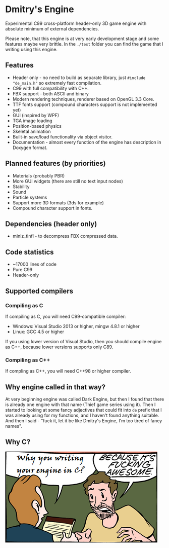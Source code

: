 # Dmitry's Engine

Experimental C99 cross-platform header-only 3D game engine with absolute minimum of external dependencies.

Please note, that this engine is at very early development stage and some features maybe very brittle. In the `./test` folder you can find the game that I writing using this engine.

## Features
- Header only - no need to build as separate library, just `#include "de_main.h"` so extremely fast compilation.
- C99 with full compatibility with C++.
- FBX support - both ASCII and binary
- Modern rendering techniques, renderer based on OpenGL 3.3 Core.
- TTF fonts support (compound characters support is not implemented yet)
- GUI (inspired by WPF)
- TGA image loading
- Position-based physics
- Skeletal animation
- Built-in save/load functionality via object visitor.
- Documentation - almost every function of the engine has description in Doxygen format.

## Planned features (by priorities)
- Materials (probably PBR)
- More GUI widgets (there are still no text input nodes)
- Stability
- Sound 
- Particle systems
- Support more 3D formats (3ds for example)
- Compound character support in fonts.

## Dependencies (header only)
- miniz_tinfl - to decompress FBX compressed data.

## Code statistics
- ~17000 lines of code
- Pure C99
- Header-only

## Supported compilers
### Compiling as C
If compiling as C, you will need C99-compatible compiler:
- Windows:  Visual Studio 2013 or higher, mingw 4.8.1 or higher
- Linux: GCC 4.5 or higher

If you using lower version of Visual Studio, then you should compile engine as C++, because lower versions supports only C89.
### Compiling as C++
If compling as C++, you will need C++98 or higher compiler.

## Why engine called in that way?
At very beginning engine was called Dark Engine, but then I found that there is already one engine with that name (Thief game series using it). Then I started to looking at some fancy adjectives that could fit into `de` prefix that I was already using for my functions, and I haven't found anything suitable. And then I said - "fuck it, let it be like Dmitry's Engine, I'm too tired of fancy names".

## Why C?
![Why](pics/why.png?raw=true "Why")

